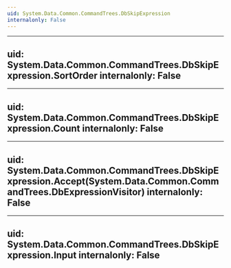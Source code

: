 ```yaml
---
uid: System.Data.Common.CommandTrees.DbSkipExpression
internalonly: False
---
```


---
uid: System.Data.Common.CommandTrees.DbSkipExpression.SortOrder
internalonly: False
---

---
uid: System.Data.Common.CommandTrees.DbSkipExpression.Count
internalonly: False
---

---
uid: System.Data.Common.CommandTrees.DbSkipExpression.Accept(System.Data.Common.CommandTrees.DbExpressionVisitor)
internalonly: False
---

---
uid: System.Data.Common.CommandTrees.DbSkipExpression.Input
internalonly: False
---
